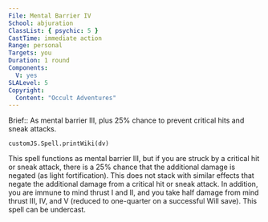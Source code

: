 ```yaml
---
File: Mental Barrier IV
School: abjuration
ClassList: { psychic: 5 }
CastTime: immediate action
Range: personal
Targets: you
Duration: 1 round
Components:
  V: yes
SLALevel: 5
Copyright:
  Content: "Occult Adventures"
---
```

Brief:: As mental barrier III, plus 25% chance to prevent critical hits and sneak attacks.

```dataviewjs
customJS.Spell.printWiki(dv)
```

This spell functions as mental barrier III, but if you are struck by a critical hit or sneak attack, there is a 25% chance that the additional damage is negated (as light fortification). This does not stack with similar effects that negate the additional damage from a critical hit or sneak attack. In addition, you are immune to mind thrust I and II, and you take half damage from mind thrust III, IV, and V (reduced to one-quarter on a successful Will save). This spell can be undercast.
